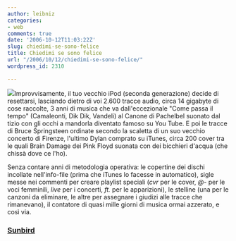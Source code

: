 ```yaml
---
author: leibniz
categories:
- web
comments: true
date: '2006-10-12T11:03:22Z'
slug: chiedimi-se-sono-felice
title: Chiedimi se sono felice
url: "/2006/10/12/chiedimi-se-sono-felice/"
wordpress_id: 2310

---
```

![](https://www.sunbirdtravelcompany.com/blog/ipod.gif)Improvvisamente, il tuo vecchio iPod (seconda generazione) decide di resettarsi, lasciando dietro di voi 2.600 tracce audio, circa 14 gigabyte di cose raccolte, 3 anni di musica che va dall'eccezionale "Come passa il tempo" (Camaleonti, Dik Dik, Vandeli) al Canone di Pachelbel suonato dal tizio con gli occhi a mandorla diventato famoso su You Tube. E poi le tracce di Bruce Springsteen ordinate secondo la scaletta di un suo vecchio concerto di Firenze, l'ultimo Dylan comprato su iTunes, circa 200 cover tra le quali Brain Damage dei Pink Floyd suonata con dei bicchieri d'acqua (che chissà dove ce l'ho).

Senza contare anni di metodologia operativa: le copertine dei dischi incollate nell'info-file (prima che iTunes lo facesse in automatico), sigle messe nei commenti per creare playlist speciali (_cvr_ per le cover, _@-_ per le voci femminili, _live_ per i concerti, _ft._ per le apparizioni), le stelline (una per le canzoni da eliminare, le altre per assegnare i giudizi alle tracce che rimanevano), il contatore di quasi mille giorni di musica ormai azzerato, e così via.

### [Sunbird](https://www.sunbirdtravelcompany.com/blog/ipod.gif)
